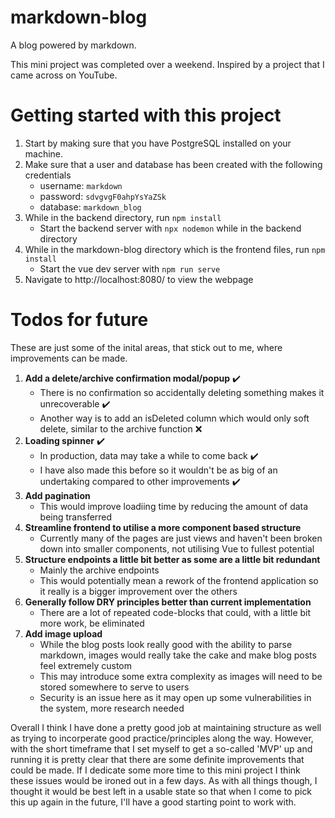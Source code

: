 # markdown-blog
A blog powered by markdown. 

This mini project was completed over a weekend. Inspired by a project that I came across on YouTube.

# Getting started with this project

1. Start by making sure that you have PostgreSQL installed on your machine.
2. Make sure that a user and database has been created with the following credentials
    - username: `markdown`
    - password: `sdvgvgF0ahpYsYaZSk`
    - database: `markdown_blog`
3. While in the backend directory, run `npm install`
    - Start the backend server with `npx nodemon` while in the backend directory
4. While in the markdown-blog directory which is the frontend files, run `npm install`
    - Start the vue dev server with `npm run serve`
5. Navigate to http://localhost:8080/ to view the webpage

# Todos for future

These are just some of the inital areas, that stick out to me, where improvements can be made.

1. __Add a delete/archive confirmation modal/popup__ ✔️
    - There is no confirmation so accidentally deleting something makes it unrecoverable ✔️
    - Another way is to add an isDeleted column which would only soft delete, similar to the archive function ❌️
3. __Loading spinner__ ✔️
    - In production, data may take a while to come back ✔️
    - I have also made this before so it wouldn't be as big of an undertaking compared to other improvements ✔️
4. __Add pagination__
    - This would improve loadiing time by reducing the amount of data being transferred
5. __Streamline frontend to utilise a more component based structure__
    - Currently many of the pages are just views and haven't been broken down into smaller components, not utilising Vue to fullest potential
6. __Structure endpoints a little bit better as some are a little bit redundant__
    - Mainly the archive endpoints
    - This would potentially mean a rework of the frontend application so it really is a bigger improvement over the others
7. __Generally follow DRY principles better than current implementation__
    - There are a lot of repeated code-blocks that could, with a little bit more work, be eliminated
8. __Add image upload__
    - While the blog posts look really good with the ability to parse markdown, images would really take the cake and make blog posts feel extremely custom
    - This may introduce some extra complexity as images will need to be stored somewhere to serve to users
    - Security is an issue here as it may open up some vulnerabilities in the system, more research needed

Overall I think I have done a pretty good job at maintaining structure as well as trying to incorperate good practice/principles along the way. However, with the short timeframe that I set myself to get a so-called 'MVP' up and running it is pretty clear that there are some definite improvements that could be made. If I dedicate some more time to this mini project I think these issues would be ironed out in a few days. As with all things though, I thought it would be best left in a usable state so that when I come to pick this up again in the future, I'll have a good starting point to work with. 

